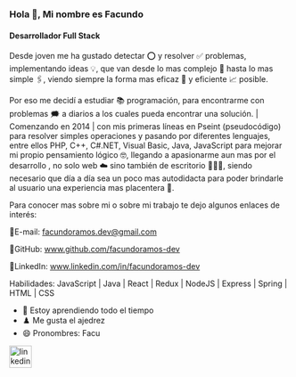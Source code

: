 ### Hola 👋, Mi nombre es Facundo
#### Desarrollador Full Stack
Desde joven me ha gustado detectar ⭕ y resolver ✅ problemas, implementando ideas 💡, que van desde lo mas complejo 🤯 hasta lo mas simple 🖇️, viendo siempre la forma mas eficaz 🎯 y eficiente 📈 posible.

Por eso me decidí a estudiar 📚 programación, para encontrarme con problemas 🗯️ a diarios a los cuales pueda encontrar una solución.
| Comenzando en 2014 | con mis primeras líneas en Pseint (pseudocódigo) para resolver simples operaciones y pasando por diferentes lenguajes, entre ellos PHP, C++, C#.NET, Visual Basic, Java, JavaScript para mejorar mi propio pensamiento lógico 🤓, llegando a apasionarme aun mas por el desarrollo , no solo web ☁️ sino también de escritorio 👨🏻‍💻, siendo necesario que día a día sea un poco mas autodidacta para poder brindarle al usuario una experiencia mas placentera 🤩.

Para conocer mas sobre mi o sobre mi trabajo te dejo algunos enlaces de interés:

📧E-mail: facundoramos.dev@gmail.com

🎯GitHub: www.github.com/facundoramos-dev

🔎LinkedIn: www.linkedin.com/in/facundoramos-dev

Habilidades: JavaScript | Java | React | Redux | NodeJS | Express | Spring | HTML | CSS

- 🌱 Estoy aprendiendo todo el tiempo
- ♟️ Me gusta el ajedrez
- 😄 Pronombres: Facu


[<img src='https://cdn.jsdelivr.net/npm/simple-icons@3.0.1/icons/linkedin.svg' alt='linkedin' height='40'>](https://www.linkedin.com/in/facundoramos-dev/)  

